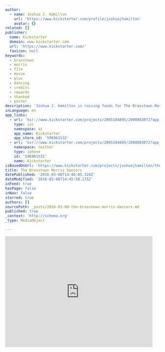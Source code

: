 ```yaml
---
author:
  - name: Joshua J. Hamilton
    url: 'https://www.kickstarter.com/profile/joshuajhamilton'
    avatar: {}
related: []
publisher:
  name: Kickstarter
  domain: www.kickstarter.com
  url: 'https://www.kickstarter.com/'
  favicon: null
keywords:
  - brasstown
  - morris
  - film
  - movie
  - plus
  - dancing
  - credits
  - rewards
  - thanked
  - poster
description: 'Joshua J. Hamilton is raising funds for The Brasstown Morris Dancers on Kickstarter! A documentary film about the playful, loving people in rural Brasstown, NC and their mass participation in English Morris Dancing.'
inLanguage: en
app_links:
  - url: 'ksr://www.kickstarter.com/projects/2005184895/2008883872?app_banner=1'
    type: ios
    namespace: ai
    app_name: Kickstarter
    app_store_id: '596961532'
  - url: 'ksr://www.kickstarter.com/projects/2005184895/2008883872?app_banner=1'
    namespace: twitter
    type: iphone
    id: '596961532'
    name: Kickstarter
isBasedOnUrl: 'https://www.kickstarter.com/projects/joshuajhamilton/the-brasstown-morris-dancers'
title: The Brasstown Morris Dancers
datePublished: '2016-03-08T14:46:05.324Z'
dateModified: '2016-03-08T14:45:58.175Z'
inFeed: true
hasPage: false
inNav: false
starred: true
authors: []
sourcePath: _posts/2016-03-08-the-brasstown-morris-dancers.md
published: true
_context: 'http://schema.org'
_type: MediaObject

---
```

<iframe src="https://cdn.embedly.com/widgets/media.html?src=https%3A%2F%2Fwww.kickstarter.com%2Fprojects%2Fjoshuajhamilton%2Fthe-brasstown-morris-dancers%2Fwidget%2Fvideo.html&amp;url=https%3A%2F%2Fwww.kickstarter.com%2Fprojects%2Fjoshuajhamilton%2Fthe-brasstown-morris-dancers&amp;image=https%3A%2F%2Fksr-ugc.imgix.net%2Fprojects%2F2269957%2Fphoto-original.jpg%3Fv%3D1453209109%26w%3D560%26h%3D420%26fit%3Dcrop%26auto%3Dformat%26q%3D92%26s%3D88895d9377a3788e598f27377cbc5619&amp;key=b7d04c9b404c499eba89ee7072e1c4f7&amp;type=text%2Fhtml&amp;schema=kickstarter" width="480" height="360" scrolling="no" frameborder="0" allowfullscreen="allowfullscreen" style=""></iframe>